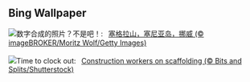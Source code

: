 ## Bing Wallpaper
![](https://www.bing.com/th?id=OHR.MountSegla_ZH-CN0758615745_UHD.jpg&w=1000)数字合成的照片？不是吧！:&nbsp;&ensp;[塞格拉山，塞尼亚岛，挪威 (© imageBROKER/Moritz Wolf/Getty Images)](https://www.bing.com/th?id=OHR.MountSegla_ZH-CN0758615745_UHD.jpg)
<br><br/>
![](https://www.bing.com/th?id=OHR.LaborDayWorkers_EN-US3448430770_UHD.jpg&w=1000)Time to clock out:&nbsp;&ensp;[Construction workers on scaffolding (© Bits and Splits/Shutterstock)](https://www.bing.com/th?id=OHR.LaborDayWorkers_EN-US3448430770_UHD.jpg)
<br><br/>

